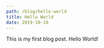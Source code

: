 ```yaml
---
path: /blog/hello-world
title: Hello World
date: 2019-10-10
---
```


This is my first blog post. Hello World!